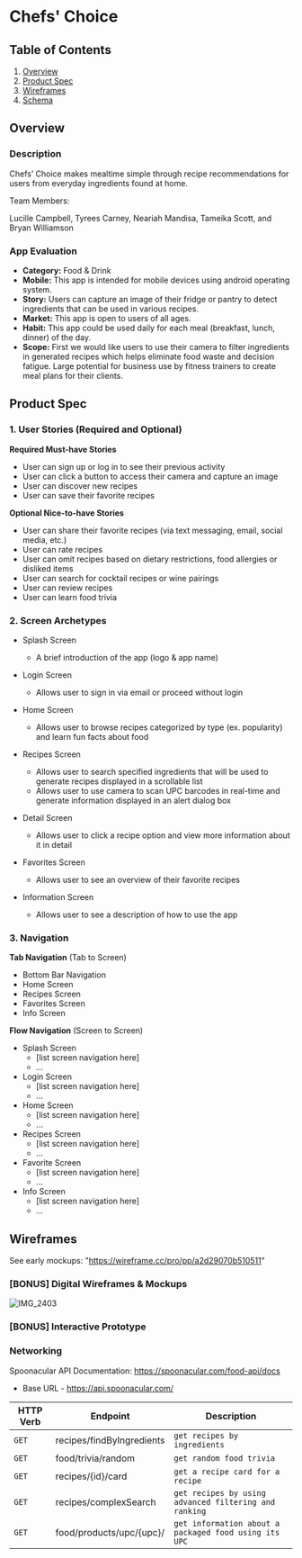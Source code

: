 # Chefs' Choice

## Table of Contents
1. [Overview](#Overview)
1. [Product Spec](#Product-Spec)
1. [Wireframes](#Wireframes)
2. [Schema](#Schema)

## Overview
### Description

Chefs’ Choice makes mealtime simple through recipe recommendations for users from everyday ingredients found at home.

Team Members:

Lucille Campbell,
Tyrees Carney,
Neariah Mandisa,
Tameika Scott, and
Bryan Williamson

### App Evaluation

- **Category:** Food & Drink
- **Mobile:** This app is intended for mobile devices using android operating system. 
- **Story:** Users can capture an image of their fridge or pantry to detect ingredients that can be used in various recipes. 
- **Market:** This app is open to users of all ages.
- **Habit:** This app could be used daily for each meal (breakfast, lunch, dinner) of the day. 
- **Scope:** First we would like users to use their camera to filter ingredients in generated recipes which helps eliminate food waste and decision fatigue. Large potential for business use by fitness trainers to create meal plans for their clients. 

## Product Spec

### 1. User Stories (Required and Optional)

**Required Must-have Stories**

* User can sign up or log in to see their previous activity
* User can click a button to access their camera and capture an image 
* User can discover new recipes 
* User can save their favorite recipes


**Optional Nice-to-have Stories**

* User can share their favorite recipes (via text messaging, email, social media, etc.)
* User can rate recipes
* User can omit recipes based on dietary restrictions, food allergies or disliked items
* User can search for cocktail recipes or wine pairings
* User can review recipes
* User can learn food trivia


### 2. Screen Archetypes

* Splash Screen 
   * A brief introduction of the app (logo & app name)

* Login Screen 
   * Allows user to sign in via email or proceed without login 

* Home Screen 
   * Allows user to browse recipes categorized by type (ex. popularity) and learn fun facts about food

* Recipes Screen 
   * Allows user to search specified ingredients that will be used to generate recipes displayed in a scrollable list
   * Allows user to use camera to scan UPC barcodes in real-time and generate information displayed in an alert dialog box
   
*  Detail Screen 
   * Allows user to click a recipe option and view more information about it in detail
 
*  Favorites Screen 
   * Allows user to see an overview of their favorite recipes

*  Information Screen 
   * Allows user to see a description of how to use the app
   

### 3. Navigation

**Tab Navigation** (Tab to Screen)

*  Bottom Bar Navigation
  *  Home Screen 
  *  Recipes Screen 
  *  Favorites Screen 
  *  Info Screen

**Flow Navigation** (Screen to Screen)

* Splash Screen
   * [list screen navigation here]
   * ...
* Login Screen 
   * [list screen navigation here]
   * ...
* Home Screen
   * [list screen navigation here]
   * ...
* Recipes Screen 
   * [list screen navigation here]
   * ...
* Favorite Screen 
   * [list screen navigation here]
   * ...
* Info Screen 
   * [list screen navigation here]
   * ...

## Wireframes
See early mockups: "https://wireframe.cc/pro/pp/a2d29070b510511" 

### [BONUS] Digital Wireframes & Mockups
![IMG_2403](https://user-images.githubusercontent.com/83090104/150610780-6ac70369-9e2a-4832-aefc-89422a03daf9.PNG)

### [BONUS] Interactive Prototype


### Networking

Spoonacular API Documentation: https://spoonacular.com/food-api/docs

 * Base URL - https://api.spoonacular.com/
 
| HTTP Verb     | Endpoint      | Description |  
| ------------- | ------------- | --------    |
| `GET`        | recipes/findByIngredients         | `get recipes by ingredients`   |
| `GET`        | food/trivia/random         | `get random food trivia`   |
| `GET`        | recipes/{id}/card        | `get a recipe card for a recipe`   |
| `GET`        | recipes/complexSearch      | `get recipes by using advanced filtering and ranking`   |
| `GET`        | food/products/upc/{upc}/      | `get information about a packaged food using its UPC`   |

